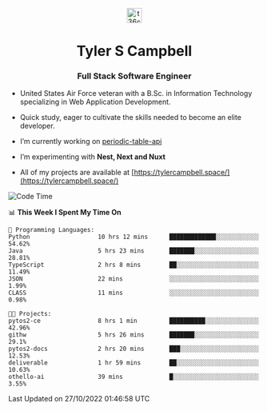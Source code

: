 <p align="center">
<a href="https://www.linkedin.com/in/t36campbell" target="blank"><img align="center" src="https://ik.imagekit.io/t36campbell/Portfolio/linkedin.png.original_m8bbGgPh6.png" alt="t36campbell" height="30" width="30" /></a>
</p>
<h1 align="center">Tyler S Campbell</h1>
<h3 align="center">Full Stack Software Engineer</h3>

* United States Air Force veteran with a B.Sc. in Information Technology specializing in Web Application Development. 

* Quick study, eager to cultivate the skills needed to become an elite developer.

* I’m currently working on [periodic-table-api](https://github.com/t36campbell/periodic-table-api)

* I’m experimenting with **Nest, Next and Nuxt**

* All of my projects are available at [https://tylercampbell.space/](https://tylercampbell.space/)

<!--START_SECTION:waka-->
![Code Time](http://img.shields.io/badge/Code%20Time-1%2C947%20hrs%203%20mins-blue)

📊 **This Week I Spent My Time On** 

```text
💬 Programming Languages: 
Python                   10 hrs 12 mins      █████████████░░░░░░░░░░░░   54.62% 
Java                     5 hrs 23 mins       ███████░░░░░░░░░░░░░░░░░░   28.81% 
TypeScript               2 hrs 8 mins        ██░░░░░░░░░░░░░░░░░░░░░░░   11.49% 
JSON                     22 mins             ░░░░░░░░░░░░░░░░░░░░░░░░░   1.99% 
CLASS                    11 mins             ░░░░░░░░░░░░░░░░░░░░░░░░░   0.98%

🐱‍💻 Projects: 
pytos2-ce                8 hrs 1 min         ██████████░░░░░░░░░░░░░░░   42.96% 
githw                    5 hrs 26 mins       ███████░░░░░░░░░░░░░░░░░░   29.1% 
pytos2-docs              2 hrs 20 mins       ███░░░░░░░░░░░░░░░░░░░░░░   12.53% 
deliverable              1 hr 59 mins        ██░░░░░░░░░░░░░░░░░░░░░░░   10.63% 
othello-ai               39 mins             █░░░░░░░░░░░░░░░░░░░░░░░░   3.55%

```


 Last Updated on 27/10/2022 01:46:58 UTC
<!--END_SECTION:waka-->
